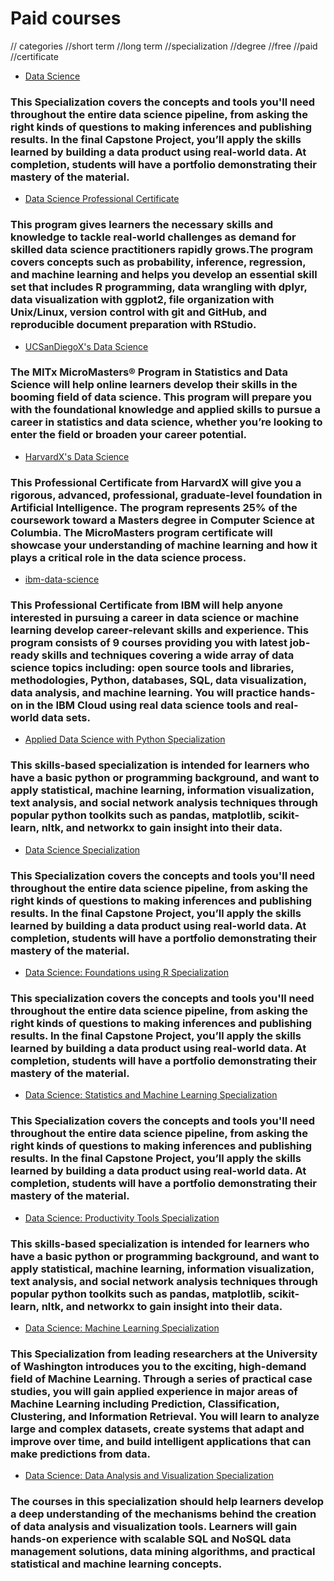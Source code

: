 # Paid courses
// categories 
//short term 
//long term 
//specialization
//degree
//free
//paid
//certificate

- [Data Science](https://www.coursera.org/specializations/jhu-data-science)
### This Specialization covers the concepts and tools you'll need throughout the entire data science pipeline, from asking the right kinds of questions to making inferences and publishing results. In the final Capstone Project, you’ll apply the skills learned by building a data product using real-world data. At completion, students will have a portfolio demonstrating their mastery of the material.


- [Data Science Professional Certificate](https://www.harvardonline.harvard.edu/course/data-science-professional-certificate)
### This program gives learners the necessary skills and knowledge to tackle real-world challenges as demand for skilled data science practitioners rapidly grows.The program covers concepts such as probability, inference, regression, and machine learning and helps you develop an essential skill set that includes R programming, data wrangling with dplyr, data visualization with ggplot2, file organization with Unix/Linux, version control with git and GitHub, and reproducible document preparation with RStudio.


- [UCSanDiegoX's Data Science](https://www.edx.org/micromasters/data-science)
### The MITx MicroMasters® Program in Statistics and Data Science will help online learners develop their skills in the booming field of data science. This program will prepare you with the foundational knowledge and applied skills to pursue a career in statistics and data science, whether you’re looking to enter the field or broaden your career potential.


- [HarvardX's Data Science](https://www.edx.org/professional-certificate/harvardx-data-science)
### This Professional Certificate from HarvardX will give you a rigorous, advanced, professional, graduate-level foundation in Artificial Intelligence. The program represents 25% of the coursework toward a Masters degree in Computer Science at Columbia. The MicroMasters program certificate will showcase your understanding of machine learning and how it plays a critical role in the data science process.   

- [ibm-data-science](https://www.edx.org/professional-certificate/ibm-data-science)
### This Professional Certificate from IBM will help anyone interested in pursuing a career in data science or machine learning develop career-relevant skills and experience. This program consists of 9 courses providing you with latest job-ready skills and techniques covering a wide array of data science topics including: open source tools and libraries, methodologies, Python, databases, SQL, data visualization, data analysis, and machine learning. You will practice hands-on in the IBM Cloud using real data science tools and real-world data sets.

- [Applied Data Science with Python Specialization](https://www.coursera.org/specializations/data-science-python)
### This skills-based specialization is intended for learners who have a basic python or programming background, and want to apply statistical, machine learning, information visualization, text analysis, and social network analysis techniques through popular python toolkits such as pandas, matplotlib, scikit-learn, nltk, and networkx to gain insight into their data.

- [Data Science Specialization](https://www.coursera.org/specializations/jhu-data-science)
### This Specialization covers the concepts and tools you'll need throughout the entire data science pipeline, from asking the right kinds of questions to making inferences and publishing results. In the final Capstone Project, you’ll apply the skills learned by building a data product using real-world data. At completion, students will have a portfolio demonstrating their mastery of the material.

- [Data Science: Foundations using R Specialization](https://www.coursera.org/specializations/data-science-foundations-r)
### This specialization covers the concepts and tools you'll need throughout the entire data science pipeline, from asking the right kinds of questions to making inferences and publishing results. In the final Capstone Project, you’ll apply the skills learned by building a data product using real-world data. At completion, students will have a portfolio demonstrating their mastery of the material.

- [Data Science: Statistics and Machine Learning Specialization](https://www.coursera.org/specializations/data-science-statistics-machine-learning)
### This Specialization covers the concepts and tools you'll need throughout the entire data science pipeline, from asking the right kinds of questions to making inferences and publishing results. In the final Capstone Project, you’ll apply the skills learned by building a data product using real-world data. At completion, students will have a portfolio demonstrating their mastery of the material.

- [Data Science: Productivity Tools Specialization](https://www.coursera.org/specializations/data-science-python)
### This skills-based specialization is intended for learners who have a basic python or programming background, and want to apply statistical, machine learning, information visualization, text analysis, and social network analysis techniques through popular python toolkits such as pandas, matplotlib, scikit-learn, nltk, and networkx to gain insight into their data.

- [Data Science: Machine Learning Specialization](https://www.coursera.org/specializations/machine-learning-data-analysis)
### This Specialization from leading researchers at the University of Washington introduces you to the exciting, high-demand field of Machine Learning. Through a series of practical case studies, you will gain applied experience in major areas of Machine Learning including Prediction, Classification, Clustering, and Information Retrieval. You will learn to analyze large and complex datasets, create systems that adapt and improve over time, and build intelligent applications that can make predictions from data.

- [Data Science: Data Analysis and Visualization Specialization](https://www.coursera.org/specializations/data-analysis)
### The courses in this specialization should help learners develop a deep understanding of the mechanisms behind the creation of data analysis and visualization tools. Learners will gain hands-on experience with scalable SQL and NoSQL data management solutions, data mining algorithms, and practical statistical and machine learning concepts.